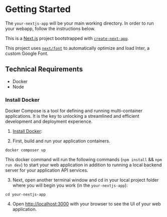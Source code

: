 
# Getting Started

The `your-nextjs-app` will be your main working directory. In order to run your webapp, follow the instructions below.

This is a [Next.js](https://nextjs.org/) project bootstrapped with [`create-next-app`](https://github.com/vercel/next.js/tree/canary/packages/create-next-app).

This project uses [`next/font`](https://nextjs.org/docs/basic-features/font-optimization) to automatically optimize and load Inter, a custom Google Font.

## Technical Requirements
- Docker
- Node

### Install Docker

Docker Compose is a tool for defining and running multi-container applications. It is the key to unlocking a streamlined and efficient development and deployment experience.

1. [Install Docker](https://docs.docker.com/get-docker/):

2. First, build and run your application containers.

```docker composer up```

This docker command will run the following commands (`npm install` && `npm run dev`) to start your web application in addition to running a local backend server for your application API services. 

3. Next, open another terminal window and cd in your local project folder where you will begin you work (in the `your-nextjs-app`):

```cd your-nextjs-app```

4. Open [http://localhost:3000](http://localhost:3000) with your browser to see the UI of your web application.
